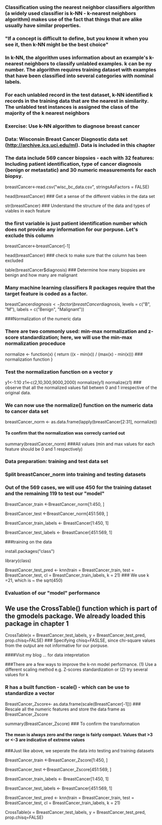 ### Classification using the nearest neighbor classifiers algorithm (a widely used classifier is k-NN -  k-nearest neighbors algorithm) makes use of the fact that things that are alike usually have similar properties.
### "If a concept is difficult to define, but you know it when you see it, then k-NN might be the best choice"
### In k-NN, the algorithm uses information about an example's k-nearest neighbors to classify unlabled examples. k can be ny number. The algorithm requires training dataset with examples that have been classified into several categories with nominal labels.
### For each unlabled record in the test dataset, k-NN identified k records in the training data that are the nearest in similarity. The unlabled test instances is assigned the class of the majority of the k nearest neighbors

### Exercise: Use k-NN algorithm to diagnose breast cancer
### Data: Wisconsin Breast Cancer Diagnostic data set (http://archive.ics.uci.edu/ml). Data is included in this chapter
### The data include 569 cancer biopsies - each with 32 features: Including patient identification, type of cancer diagnosis (benign or metastatic) and 30 numeric measurements for each biopsy.

breastCancer<-read.csv("wisc_bc_data.csv", stringsAsFactors = FALSE)

head(breastCancer) ### Get a sense of the different viables in the data set

str(breastCancer) ### Understand the structure of the data and types of viables in each feature

### the first variable is just patient identification number which does not provide any information for our porpuse. Let's exclude this column

breastCancer<-breastCancer[-1]

head(breastCancer) ### check to make sure that the column has been excluded

table(breastCancer$diagnosis) ### Determine how many biopsies are benign and how many are malignant
 
### Many machine learning classifiers R packages require that the target feature is coded as a factor. 

breastCancer$diagnosis<- factor(breastCancer$diagnosis, levels = c("B", "M"),
labels = c("Benign", "Malignant"))

###Normalization of the numeric data
### There are two commonly used: min-max normalization and z-score standardization; here, we will use the min-max normalization proceduce

normalize <- function(x) {
 return ((x - min(x)) / (max(x) - min(x))) ### normalization function
 }
 ### Test the normalization function on a vector y
 y1<-1:10
 z1<-c(2,10,300,9000,2000)
 normalize(y1) 
 normalize(z1) ### observe that all the normalized values fall betwen 0 and 1 irrespective of the original data. 
 
 ### We can now use the normalize() function on the numeric data to cancer data set
 
breastCancer_norm <- as.data.frame(lapply(breastCancer[2:31], normalize))

#### To confirm that the normalization was correcly carried out

summary(breastCancer_norm) ###All values (min and max values for each feature should be 0 and 1 respectively)


### Data preparation: training and test data set
### Split breastCancer_norm into training and testing datasets

### Out of the 569 cases, we will use 450 for the training dataset and the remaining 119 to test our "model"


BreastCancer_train <-BreastCancer_norm[1:450, ]

BreastCancer_test <-BreastCancer_norm[451:569, ]

BreastCancer_train_labels <- BreastCancer[1:450, 1]
 
BreastCancer_test_labels <- BreastCancer[451:569, 1]

###training on the data

install.packages("class")

library(class)

BreastCancer_test_pred <- knn(train = BreastCancer_train, test = BreastCancer_test,
 cl = BreastCancer_train_labels, k = 21) ### We use k =21, which is ~ the sqrt(450)
 
 
 ### Evaluation of our "model" performance
 
 ## We use the CrossTable() function which is part of the gmodels package. We already loaded this package in chapter 1
 
 CrossTable(x = BreastCancer_test_labels, y = BreastCancer_test_pred,
 prop.chisq=FALSE) ### Specifying chisq=FASLSE, since chi-square values from the output are not informative for our porpuse.
 
 ####Visit my blog ... for data intepretation
 
 
 ###There are a few ways to improve the k-nn model performance. (1) Use a different scaling method e.g. Z-scores standardization or (2) try several values for k
 
 ### R has a built function - scale() - which can be use to standardize a vector
 
 BreastCancer_Zscore<- as.data.frame(scale(BreastCancer[-1])) ### Rescale all the numeric features and store the data frame as BreastCancer_Zscore
 
summary(BreastCancer_Zscore) ### To confirm the transformation
 
 
 #### The mean is always zero and the range is fairly compact. Values that >3 or <-3 are indicative of extreme values
 
 
 ###Just like above, we seperate the data into testing and training datasets
 

BreastCancer_train <-BreastCancer_Zscore[1:450, ]

BreastCancer_test <-BreastCancer_Zscore[451:569, ]

BreastCancer_train_labels <- BreastCancer[1:450, 1]
 
BreastCancer_test_labels <- BreastCancer[451:569, 1]

 
 
 BreastCancer_test_pred <- knn(train = BreastCancer_train, test = BreastCancer_test,
 cl = BreastCancer_train_labels, k = 21)
 
 CrossTable(x = BreastCancer_test_labels, y = BreastCancer_test_pred,
 prop.chisq=FALSE) 
 
 
 
 
 
 


 










 
 
 
 
 
 
 
 


